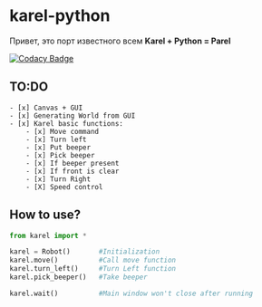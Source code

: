 # karel-python
Привет, это порт известного всем **Karel + Python = Parel**


[![Codacy Badge](https://api.codacy.com/project/badge/Grade/42e293bbfa3449c58e6cda9dc59d8c11)](https://www.codacy.com/app/linzer0/karel-python?utm_source=github.com&amp;utm_medium=referral&amp;utm_content=linzer0/karel-python&amp;utm_campaign=Badge_Grade)

## TO:DO

	- [x] Canvas + GUI
	- [x] Generating World from GUI
	- [x] Karel basic functions: 		 
		- [x] Move command			 
		- [x] Turn left			 
		- [x] Put beeper
		- [x] Pick beeper			
		- [x] If beeper present			 
		- [x] If front is clear			 
		- [x] Turn Right			 
		- [X] Speed control 
## How to use?

``` python
from karel import *

karel = Robot()       #Initialization
karel.move()          #Call move function
karel.turn_left()     #Turn Left function
karel.pick_beeper()   #Take beeper 

karel.wait()          #Main window won't close after running
```
